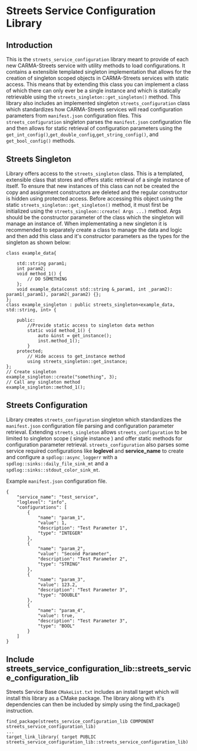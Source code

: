 # Streets Service Configuration Library

## Introduction

This is the `streets_service_configuration` library meant to provide of each new CARMA-Streets service with utility methods to load configurations. It contains a extensible templated singleton implementation that allows for the creation of singleton scoped objects in CARMA-Streets services with static access. This means that by extending this class you can implement a class of which there can only ever be a single instance and which is statically retrievable using the `streets_singleton::get_singleton()` method. This library also includes an implemented singleton `streets_configuration` class which standardizes how CARMA-Streets services will read configuration parameters from `manifest.json` configuration files. This `streets_configuration` singleton parses the `manifest.json` configuration file and then allows for static retrieval of configuration parameters using the `get_int_config()`,`get_double_config`,`get_string_config()`, and `get_bool_config()` methods.

## Streets Singleton

Library offers access to the `streets_singleton`  class. This is a templated, extensible class that stores and offers static retrieval of a single instance of itself. To ensure that new instances of this class can not be created the copy and assignment constructors are deleted and the regular constructor is hidden using protected access. Before accessing this object using the static `streets_singleton::get_singleton()` method, it must first be initialized using the `streets_singleon::create( Args ...)` method. Args should be the constructor parameter of the class which the singleton will manage an instance of. When implementating a new singleton it is recommended to separately create a class to manage the data and logic and then add this class and it's constructor parameters as the types for the singleton as shown below:  
```
class example_data{

    std::string param1;
    int param2;
    void method_1() {
        // DO SOMETHING
    };
    void example_data(const std::string &_param1, int _param2): param1(_param1), param2(_param2) {};
};
class example_singleton : public streets_singleton<example_data, std::string, int> {

    public:
        //Provide static access to singleton data methon
        static void method_1() {
            auto &inst = get_instance();
            inst.method_1();
        }
    protected;
        // Hide access to get_instance method
        using streets_singleton::get_instance;
};
// Create singleton
example_singleton::create("something", 3);
// Call any singleton method
example_singleton::method_1();

```


## Streets Configuration
Library creates `streets_configuration` singleton which standardizes the `manifest.json` configuration file parsing and configuration parameter retrieval. Extending `streets_singleton` allows `streets_configuration` to be limited to singleton scope ( single instance ) and offer static methods for configuration parameter retrieval. `streets_configuration` also parses some service required configurations like **loglevel** and **service_name** to create and configure a `spdlog::async_loggerr` with a  `spdlog::sinks::daily_file_sink_mt` and a `spdlog::sinks::stdout_color_sink_mt`.

Example `manifest.json` configuration file.
```
{
    "service_name": "test_service",
    "loglevel": "info",
    "configurations": [
        {
            "name": "param_1",
            "value": 1,
            "description": "Test Parameter 1",
            "type": "INTEGER"
        },
        {
            "name": "param_2",
            "value": "Second Parameter",
            "description": "Test Parameter 2",
            "type": "STRING"
        },
        {
            "name": "param_3",
            "value": 123.2,
            "description": "Test Parameter 3",
            "type": "DOUBLE"
        },
        {
            "name": "param_4",
            "value": true,
            "description": "Test Parameter 3",
            "type": "BOOL"
        }
    ]
}
```

## Include streets_service_configuration_lib::streets_service_configuration_lib

Streets Service Base `CMakeList.txt` includes an install target which will install this library as a CMake package. The library along with it's dependencies can then be included by simply using the find_package() instruction.

```
find_package(streets_service_configuration_lib COMPONENT streets_service_configuration_lib)
...
target_link_library( target PUBLIC streets_service_configuration_lib::streets_service_configuration_lib)
```

